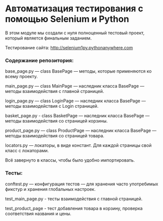 # Автоматизация тестирования с помощью Selenium и Python
В этом модуле мы создали с нуля полноценный тестовый проект, который является финальным заданием. 

Тестирование сайта: http://selenium1py.pythonanywhere.com

### Содержание репозитория:

base_page.py — class BasePage — методы, которые применяются ко всему проекту.

main_page.py — class MainPage — наследник класса BasePage — методы взаимодействия с главной страницей. 

login_page.py — class LoginPage — наследник класса BasePage — методы взаимодействия с Login страницей.

basket_page.py - class BasketPage  — наследник класса BasePage — методы взаимодействия со страницей корзины.

product_page.py — class ProductPage — наследник класса BasePage — методы взаимодействия со страницей товара.

locators.py — локаторы, в виде констант. Для каждой страницы свой класс с локаторами.

Всё завернуто в классы, чтобы было удобно импортировать.

### Тесты:

conftest.py — конфигурация тестов — для хранения часто употребимых фикстур и хранения глобальных настроек.

test_main_page.py - тесты взаимодействия с главной страницей.

test_product_page - тест добавления товара в корзину, проверка соответствия названия и цены.

